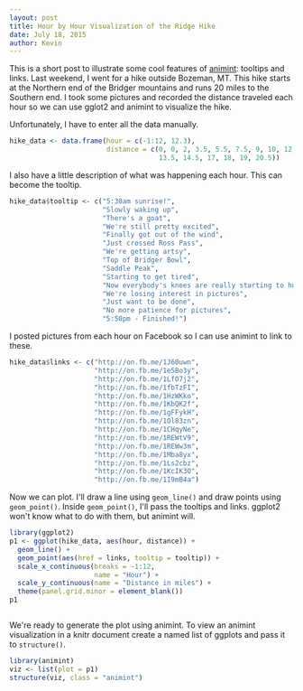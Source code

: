 ```yaml
---
layout: post
title: Hour by Hour Visualization of the Ridge Hike
date: July 18, 2015
author: Kevin  
---
```


This is a short post to illustrate some cool features of [animint](https://github/com/tdhock/animint): tooltips and links.  Last weekend, I went for a hike outside Bozeman, MT.  This hike starts at the Northern end of the Bridger mountains and runs 20 miles to the Southern end.  I took some pictures and recorded the distance traveled each hour so we can use gglot2 and animint to visualize the hike.

Unfortunately, I have to enter all the data manually.


```r
hike_data <- data.frame(hour = c(-1:12, 12.3), 
                        distance = c(0, 0, 2, 3.5, 5.5, 7.5, 9, 10, 12,
                                     13.5, 14.5, 17, 18, 19, 20.5))
```

I also have a little description of what was happening each hour.  This can become the tooltip.


```r
hike_data$tooltip <- c("5:30am sunrise!", 
                       "Slowly waking up", 
                       "There's a goat", 
                       "We're still pretty excited", 
                       "Finally got out of the wind", 
                       "Just crossed Ross Pass", 
                       "We're getting artsy", 
                       "Top of Bridger Bowl", 
                       "Saddle Peak", 
                       "Starting to get tired", 
                       "Now everybody's knees are really starting to hurt", 
                       "We're losing interest in pictures", 
                       "Just want to be done", 
                       "No more patience for pictures", 
                       "5:50pm - Finished!")
```

I posted pictures from each hour on Facebook so I can use animint to link to these.


```r
hike_data$links <- c("http://on.fb.me/1J60uwn", 
                     "http://on.fb.me/1e5Bo3y", 
                     "http://on.fb.me/1LfO7j2", 
                     "http://on.fb.me/1fbTzFI", 
                     "http://on.fb.me/1HzWKko", 
                     "http://on.fb.me/1KbQK2f", 
                     "http://on.fb.me/1gFFykH", 
                     "http://on.fb.me/1Ol83zn", 
                     "http://on.fb.me/1CHqyNe", 
                     "http://on.fb.me/1REWtV9", 
                     "http://on.fb.me/1REWw3m", 
                     "http://on.fb.me/1Mba8yx", 
                     "http://on.fb.me/1Ls2cbz", 
                     "http://on.fb.me/1KcIK3O", 
                     "http://on.fb.me/1I9mB4a")
```

Now we can plot.  I'll draw a line using `geom_line()` and draw points using `geom_point()`.  Inside `geom_point()`, I'll pass the tooltips and links.  ggplot2 won't know what to do with them, but animint will.


```r
library(ggplot2)
p1 <- ggplot(hike_data, aes(hour, distance)) + 
  geom_line() + 
  geom_point(aes(href = links, tooltip = tooltip)) + 
  scale_x_continuous(breaks = -1:12, 
                     name = "Hour") + 
  scale_y_continuous(name = "Distance in miles") + 
  theme(panel.grid.minor = element_blank())
p1
```

<img src="{{ site.baseurl }}/images/posts/2015-07-18-Hour-by-Hour-Visualization-of-the-Ridge-Hike_files/ggplot-1.png" title="" alt="" style="display: block; margin: auto;" />

We're ready to generate the plot using animint.  To view an animint visualization in a knitr document create a named list of ggplots and pass it to `structure()`.


```r
library(animint)
viz <- list(plot = p1)
structure(viz, class = "animint")
```

<script type="text/javascript" src="{{ site.baseurl }}/images/posts/2015-07-18-Hour-by-Hour-Visualization-of-the-Ridge-Hike_files/animint/vendor/d3.v3.js"></script>
<script type="text/javascript" src="{{ site.baseurl }}/images/posts/2015-07-18-Hour-by-Hour-Visualization-of-the-Ridge-Hike_files/animint/animint.js"></script><p></p>
<div id="animint"></div>
<script>var plot = new animint("#animint", "{{ site.baseurl }}/images/posts/2015-07-18-Hour-by-Hour-Visualization-of-the-Ridge-Hike_files/animint/plot.json");</script>




